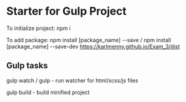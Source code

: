 # Starter for Gulp Project
To initialize project: npm i

To add package: npm install [package_name] --save / npm install [package_name] --save-dev
https://karlmenny.github.io/Exam_3/dist
## Gulp tasks
gulp watch / gulp - run watcher for html/scss/js files

gulp build - build minified project
